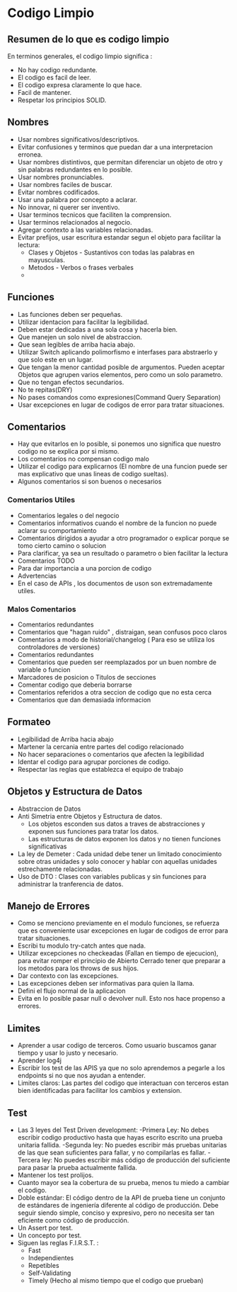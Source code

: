 # Codigo Limpio

## Resumen de lo que es codigo limpio

En terminos generales, el codigo limpio significa :
 * No hay codigo redundante.
 * El codigo es facil de leer.
 * El codigo expresa claramente lo que hace.
 * Facil de mantener.
 * Respetar los principios SOLID.

## Nombres 

* Usar nombres significativos/descriptivos.
* Evitar confusiones y terminos que puedan dar a una interpretacion erronea.
* Usar nombres distintivos, que permitan diferenciar un objeto de otro y sin palabras redundantes en lo posible.
* Usar nombres pronunciables.
* Usar nombres faciles de buscar.
* Evitar nombres codificados.
* Usar una palabra por concepto a aclarar.
* No innovar, ni querer ser inventivo.
* Usar terminos tecnicos que faciliten la comprension.
* Usar terminos relacionados al negocio.
* Agregar contexto a las variables relacionadas.
* Evitar prefijos, usar escritura estandar segun el objeto para facilitar la lectura:
  - Clases y Objetos - Sustantivos con todas las palabras en mayusculas.
  - Metodos - Verbos o frases verbales
  - 
## Funciones
 * Las funciones deben ser pequeñas.
 * Utilizar identacion para facilitar la legibilidad.
 * Deben estar dedicadas a una sola cosa y hacerla bien.
 * Que manejen un solo nivel de abstraccion.
 * Que sean legibles de arriba hacia abajo.
 * Utilizar Switch aplicando polimorfismo e interfases para abstraerlo y que solo este en un lugar.
 * Que tengan la menor cantidad posible de argumentos. Pueden aceptar Objetos que agrupen varios elementos, pero como un solo parametro.
 * Que no tengan efectos secundarios.
 * No te repitas(DRY)
 * No pases comandos como expresiones(Command Query Separation)
 * Usar excepciones en lugar de codigos de error para tratar situaciones.

## Comentarios
 * Hay que evitarlos en lo posible, si ponemos uno significa que nuestro codigo no se explica por si mismo.
 * Los comentarios no compensan codigo malo
 * Utilizar el codigo para explicarnos (El nombre de una funcion puede ser mas explicativo que unas lineas de codigo sueltas).
 * Algunos comentarios si son buenos o necesarios
   
### Comentarios Utiles
   - Comentarios legales o del negocio
   - Comentarios informativos cuando el nombre de la funcion no puede aclarar su comportamiento
   - Comentarios dirigidos a ayudar a otro programador o explicar porque se tomo cierto camino o solucion
   - Para clarificar, ya sea un resultado o parametro o bien facilitar la lectura
   - Comentarios TODO
   - Para dar importancia a una porcion de codigo
   - Advertencias
   - En el caso de APIs , los documentos de uson son extremadamente utiles.

### Malos Comentarios
  - Comentarios redundantes
  - Comentarios que "hagan ruido" , distraigan, sean confusos poco claros
  - Comentarios a modo de historial/changelog ( Para eso se utiliza los controladores de versiones)
  - Comentarios redundantes
  - Comentarios que pueden ser reemplazados por un buen nombre de variable o funcion
  - Marcadores de posicion o Titulos de secciones
  - Comentar codigo que deberia borrarse
  - Comentarios referidos a otra seccion de codigo que no esta cerca
  - Comentarios que dan demasiada informacion

## Formateo
 * Legibilidad de Arriba hacia abajo
 * Martener la cercania entre partes del codigo relacionado
 * No hacer separaciones o comentarios que afecten la legibilidad
 * Identar el codigo para agrupar porciones de codigo.
 * Respectar las reglas que establezca el equipo de trabajo

## Objetos y Estructura de Datos
 * Abstraccion de Datos
 * Anti Simetria entre Objetos y Estructura de datos.
      - Los objetos esconden sus datos a traves de abstracciones y exponen sus funciones para tratar los datos.
      - Las estructuras de datos exponen los datos y no tienen funciones significativas
 * La ley de Demeter : Cada unidad debe tener un limitado conocimiento sobre otras unidades y solo conocer y hablar con aquellas unidades estrechamente relacionadas.
 * Uso de DTO : Clases con variables publicas y sin funciones para administrar la tranferencia de datos.
  
## Manejo de Errores
* Como se menciono previamente en el modulo funciones, se refuerza que es conveniente usar excepciones en lugar de codigos de error para tratar situaciones.
* Escribi tu modulo try-catch antes que nada.
* Utilizar excepciones no checkeadas (Fallan en tiempo de ejecucion), para evitar romper el principio de Abierto Cerrado tener que preparar a los metodos para los throws de sus hijos.
* Dar contexto con las excepciones.
* Las excepciones deben ser informativas para quien la llama.
* Defini el flujo normal de la aplicacion
* Evita en lo posible pasar null o devolver null. Esto nos hace propenso a errores.

## Limites
* Aprender a usar codigo de terceros. Como usuario buscamos ganar tiempo y usar lo justo y necesario.
* Aprender log4j
* Escribir los test de las APIS ya que no solo aprendemos a pegarle a los endpoints si no que nos ayudan a entender.
* Limites claros: Las partes del codigo que interactuan con terceros estan bien identificadas para facilitar los cambios y extension.

## Test
* Las 3 leyes del Test Driven development:
  -Primera Ley: No debes escribir codigo productivo hasta que hayas escrito escrito una prueba unitaria fallida.
  -Segunda ley: No puedes escribir más pruebas unitarias de las que sean suficientes para fallar, y no compilarlas es fallar.
  -Tercera ley: No puedes escribir más código de producción del suficiente para pasar la prueba actualmente fallida.
* Mantener los test prolijos.
* Cuanto mayor sea la cobertura de su prueba, menos tu miedo a cambiar el codigo.
* Doble estándar: El código dentro de la API de prueba tiene un conjunto de estándares de ingeniería diferente al código de producción. Debe seguir siendo simple, conciso y expresivo, pero no necesita ser tan eficiente como
código de producción.
* Un Assert por test.
* Un concepto por test.
* Siguen las reglas F.I.R.S.T. :
  - Fast
  - Independientes
  - Repetibles
  - Self-Validating
  - Timely (Hecho al mismo tiempo que el codigo que prueban)
